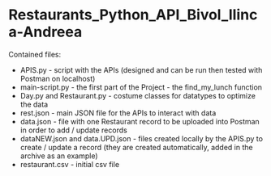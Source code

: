 # Restaurants_Python_API_Bivol_Ilinca-Andreea
Contained files:
- APIS.py - script with the APIs (designed and can be run then tested with Postman on localhost)
- main-script.py - the first part of the Project - the find_my_lunch function
- Day.py and Restaurant.py - costume classes for datatypes to optimize the data
- rest.json - main JSON file for the APIs to interact with data
- data.json - file with one Restaurant record to be uploaded into Postman in order to add / update records
- dataNEW.json and data.UPD.json - files created locally by the APIS.py to create / update a record
	(they are created automatically, added in the archive as an example)
- restaurant.csv - initial csv file
